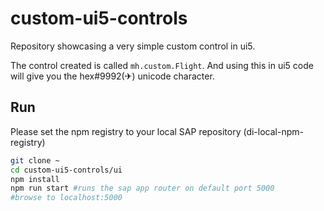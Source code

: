 # custom-ui5-controls
Repository showcasing a very simple custom control in ui5.

The control created is called `mh.custom.Flight`. And using this in ui5 code will give you the hex#9992(&#9992;) unicode character.


## Run
Please set the npm registry to your local SAP repository (di-local-npm-registry)

```bash
git clone ~
cd custom-ui5-controls/ui
npm install
npm run start #runs the sap app router on default port 5000
#browse to localhost:5000
```

